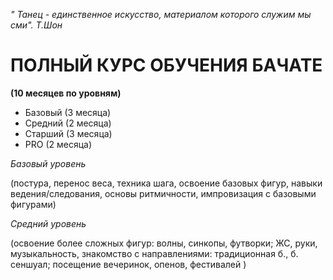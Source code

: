 *" Танец - единственное искусство, материалом которого служим мы сми". Т.Шон*

# ПОЛНЫЙ КУРС ОБУЧЕНИЯ БАЧАТЕ

**(10 месяцев по уровням)**

* Базовый (3 месяца)
* Средний (2 месяца)
* Старший (3 месяца)
* PRO (2 месяца)

*Базовый уровень*

(постура, перенос веса, техника шага, освоение базовых фигур, навыки ведения/следования, основы ритмичности, импровизация с базовыми фигурами)

*Средний уровень*

(освоение более сложных фигур: волны, синкопы, футворки; ЖС, руки, музыкальность, знакомство с направлениями: традиционная б., б. сеншуал; посещение вечеринок, опенов, фестивалей )

